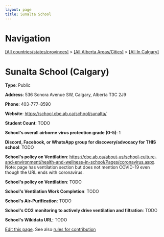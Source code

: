 ```yaml
---
layout: page
title: Sunalta School
---
```

# Navigation

[[All countries/states/provinces]](../../..) > [[All Alberta Areas/Cities]](../..) > [[All In Calgary]](..)

# Sunalta School (Calgary)

**Type**: Public

**Address**: 536 Sonora Avenue SW, Calgary, Alberta T3C 2J9

**Phone**: 403-777-8590

**Website**: <https://school.cbe.ab.ca/school/sunalta/>

**Student Count**: TODO

**School's overall airborne virus protection grade (0-5)**: 1

**Discord, Facebook, or WhatsApp group for discovery/advocacy for THIS school**: TODO

**School's policy on Ventilation**: <https://cbe.ab.ca/about-us/school-culture-and-environment/health-and-wellness-in-school/Pages/coronavirus.aspx>. Note: page has ventilation section but does not mention COVID-19 even though the URL ends with coronavirus.

**School's policy on Ventilation**: TODO

**School's Ventilation Work Completion**: TODO

**School's Air-Purification**: TODO

**School's CO2 monitoring to actively drive ventilation and filtration**: TODO

**School's Wikidata URL**: TODO


[Edit this page](https://github.com/ventilate-schools/AB/edit/main/./Calgary/Sunalta_School.md). See also [rules for contribution](../../../contribution-rules/)